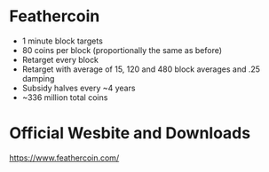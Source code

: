 Feathercoin
===========

 - 1 minute block targets
 - 80 coins per block (proportionally the same as before)
 - Retarget every block
 - Retarget with average of 15, 120 and 480 block averages and .25 damping
 - Subsidy halves every ~4 years
 - ~336 million total coins
 
Official Wesbite and Downloads
==============================

https://www.feathercoin.com/
